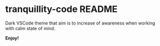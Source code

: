 # tranquillity-code README

Dark VSCode theme that aim is to increase of awareness when working with calm state of mind.

**Enjoy!**
